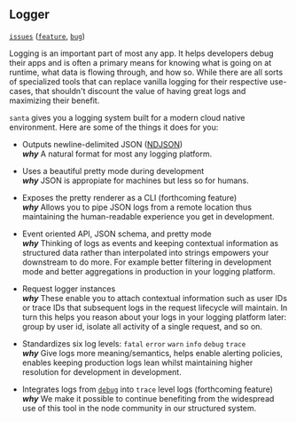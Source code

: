 ## Logger

[`issues`](https://github.com/prisma-labs/graphql-santa/labels/scope%2Flogger) ([`feature`](https://github.com/prisma-labs/graphql-santa/issues?q=is%3Aopen+label%3Ascope%2Flogger+label%3Atype%2Ffeature), [`bug`](https://github.com/prisma-labs/graphql-santa/issues?utf8=%E2%9C%93&q=is%3Aopen+label%3Ascope%2Flogger+label%3Atype%2Fbug+))

Logging is an important part of most any app. It helps developers debug their apps and is often a primary means for knowing what is going on at runtime, what data is flowing through, and how so. While there are all sorts of specialized tools that can replace vanilla logging for their respective use-cases, that shouldn't discount the value of having great logs and maximizing their benefit.

`santa` gives you a logging system built for a modern cloud native environment. Here are some of the things it does for you:

- Outputs newline-delimited JSON ([NDJSON](http://ndjson.org/))  
  **_why_** A natural format for most any logging platform.

- Uses a beautiful pretty mode during development  
  **_why_** JSON is appropiate for machines but less so for humans.

- Exposes the pretty renderer as a CLI (forthcoming feature)  
  **_why_** Allows you to pipe JSON logs from a remote location thus maintaining the human-readable experience you get in development.

- Event oriented API, JSON schema, and pretty mode  
  **_why_** Thinking of logs as events and keeping contextual information as structured data rather than interpolated into strings empowers your downstream to do more. For example better filtering in development mode and better aggregations in production in your logging platform.

- Request logger instances  
  **_why_** These enable you to attach contextual information such as user IDs or trace IDs that subsequent logs in the request lifecycle will maintain. In turn this helps you reason about your logs in your logging platform later: group by user id, isolate all activity of a single request, and so on.

- Standardizes six log levels: `fatal` `error` `warn` `info` `debug` `trace`  
  **_why_** Give logs more meaning/semantics, helps enable alerting policies, enables keeping production logs lean whilst maintaining higher resolution for development in development.

- Integrates logs from [`debug`](https://github.com/visionmedia/debug) into `trace` level logs (forthcoming feature)  
  **_why_** We make it possible to continue benefiting from the widespread use of this tool in the node community in our structured system.
